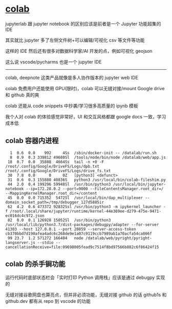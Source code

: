 # [colab](/2022/06/colab.md)

jupyterlab 跟 jupyter notebook 的区别应该是前者是一个 Jupyter 功能超集的 IDE

其实就比 jupyter 多了左侧文件树+可以编辑/可视化 csv 等文件等功能

这样的 IDE 然后还有很多对数据科学家/AI 开发的点，例如可视化 geojson

这么说 vscode/pycharms 也是一个 jupyter IDE

---

colab, deepnote 这类产品就像是多人协作版本的 jupyter web IDE

colab 免费用户还能使用 GPU(限时)，colab 可以无缝对接/mount Google drive 和 github 真的爽

colab 还能从 code snippets 中抄袭/学习很多高质量的 ipynb 模板

我个人对 colab 的体验感觉非常好，UI 和交互风格都跟 google docs 一致，学习成本低

## colab 容器内进程

```
  1  0.6  0.0    992     4Ss  /sbin/docker-init -- /datalab/run.sh
  8  0.9  0.3 339812 49680Sl  /tools/node/bin/node /datalab/web/app.js
 18  0.7  0.0  35888  4664Ss  tail -n +0 -F /root/.config/Google/DriveFS/Logs/dpb.txt /root/.config/Google/DriveFS/Logs/drive_fs.txt
 30  7.8  0.0      0     0Z   [python3] <defunct>
 31  0.6  0.3 155880 40836S   python3 /usr/local/bin/colab-fileshim.py
 44  2.0  0.4 199296 59948Sl  /usr/bin/python3 /usr/local/bin/jupyter-notebook --ip=172.28.0.2 --port=9000 --FileContentsManager.root_dir=/ --MappingKernelManager.root_dir=/content
 45  0.0  0.0 715352  5472Sl  /usr/local/bin/dap_multiplexer --domain_socket_path=/tmp/debugger_127d5885ir
 62  4.2  0.6 473372 92832Ssl /usr/bin/python3 -m ipykernel_launcher -f /root/.local/share/jupyter/runtime/kernel-44e369ee-d279-475e-9471-ec016dc4c972.json
 82  0.0  0.1 126928 15052Sl  /usr/bin/python3 /usr/local/lib/python3.7/dist-packages/debugpy/adapter --for-server 41303 --host 127.0.0.1 --port 20859 --server-access-token cb370bbd7d190afea4adc6c268de9e1a07c9119ccb7989ab1a70acfa54ca866f
 99 23.7  1.2 571272 166404   node /datalab/web/pyright/pyright-langserver.js --stdio --cancellationReceive=file:09698005fead9c7514f8bd97566b882c6f86424f15
```

## colab 的杀手锏功能

运行代码时底部状态栏会「实时打印 Python 调用栈」应该是通过 debugpy 实现的

无缝对接谷歌网盘也算亮点，但并非必须功能，无缝对接 github 的话 github1s 和 github.dev 都有从 repo 到 vscode 的功能

